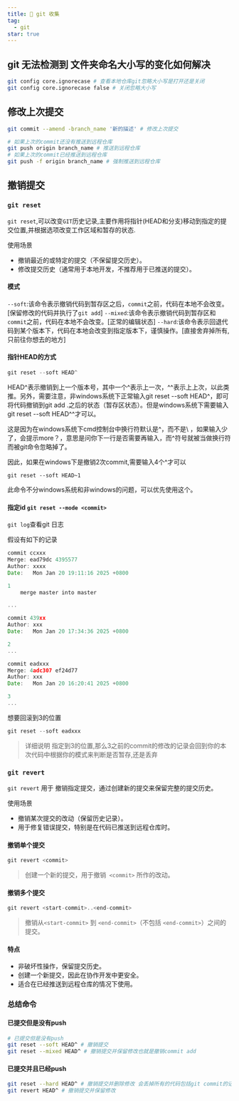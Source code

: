 ```yaml
---
title: 🥹 git 收集
tag:
  - git
star: true
---
```


## git 无法检测到 文件夹命名大小写的变化如何解决

```bash
git config core.ignorecase # 查看本地仓库git忽略大小写是打开还是关闭
git config core.ignorecase false # 关闭忽略大小写
```

## 修改上次提交

```bash
git commit --amend -branch_name '新的描述' # 修改上次提交

# 如果上次的commit还没有推送到远程仓库
git push origin branch_name # 推送到远程仓库
# 如果上次的commit已经推送到远程仓库
git push -f origin branch_name # 强制推送到远程仓库
```

## 撤销提交

### `git reset`

`git reset`,可以改变`GIT`历史记录,主要作用将指针(HEAD和分支)移动到指定的提交位置,并根据选项改变工作区域和暂存的状态.

使用场景

- 撤销最近的或特定的提交（不保留提交历史）。
- 修改提交历史（通常用于本地开发，不推荐用于已推送的提交）。

#### 模式

`--soft`:该命令表示撤销代码到暂存区之后，`commit`之前，代码在本地不会改变。[保留修改的代码并执行了`git add`]
`--mixed`:该命令表示撤销代码到暂存区和`commit`之前，代码在本地不会改变。[正常的编辑状态]
`--hard`:该命令表示回退代码到某个版本下，代码在本地会改变到指定版本下，谨慎操作。[直接舍弃掉所有,只前往你想去的地方]

#### 指针HEAD的方式

```javascript
git reset --soft HEAD^
```
HEAD^表示撤销到上一个版本号，其中一个^表示上一次，^^表示上上次，以此类推。另外，需要注意，非windows系统下正常输入git reset --soft HEAD^，即可将代码撤销到git add .之后的状态（暂存区状态）。但是windows系统下需要输入git reset --soft HEAD^^才可以。

这是因为在windows系统下cmd控制台中换行符默认是^，而不是\ ，如果输入少了，会提示more？，意思是问你下一行是否需要再输入，而^符号就被当做换行符而被git命令忽略掉了。

因此，如果在windows下是撤销2次commit,需要输入4个^才可以


```javascirpt
git reset --soft HEAD~1
```
此命令不分windows系统和非windows的问题，可以优先使用这个。

#### 指定id `git reset --mode <commit>`

`git log`查看git 日志

假设有如下的记录

```javascript
commit ccxxx
Merge: ead79dc 4395577
Author: xxxx
Date:   Mon Jan 20 19:11:16 2025 +0800

1
    merge master into master   

...

commit 439xx
Author: xxx
Date:   Mon Jan 20 17:34:36 2025 +0800

2
...

commit eadxxx
Merge: 4adc307 ef24d77
Author: xxx
Date:   Mon Jan 20 16:20:41 2025 +0800

3
...
```

想要回滚到3的位置

```javascript
git reset --soft eadxxx
```

> 详细说明
> 指定到3的位置,那么3之前的commit的修改的记录会回到你的本次代码中根据你的模式来判断是否暂存,还是丢弃


### `git revert`

`git revert` 用于 撤销指定提交，通过创建新的提交来保留完整的提交历史。

使用场景

- 撤销某次提交的改动（保留历史记录）。
- 用于修复错误提交，特别是在代码已推送到远程仓库时。

#### 撤销单个提交

```javascript
git revert <commit>
```
> 创建一个新的提交，用于撤销` <commit>` 所作的改动。

#### 撤销多个提交

```javascript
git revert <start-commit>..<end-commit>
```

> 撤销从`<start-commit>` 到 `<end-commit>`（不包括 `<end-commit>`）之间的提交。

#### 特点

- 非破坏性操作，保留提交历史。
- 创建一个新提交，因此在协作开发中更安全。
- 适合在已经推送到远程仓库的情况下使用。


### 总结命令

#### 已提交但是没有push
```bash
# 已提交但是没有push
git reset --soft HEAD^ # 撤销提交
git reset --mixed HEAD^ # 撤销提交并保留修改也就是撤销commit add
```

#### 已提交并且已经push

```bash
git reset --hard HEAD^ # 撤销提交并删除修改 会丢掉所有的代码包括git commit的记录
git revert HEAD^ # 撤销提交并保留修改
```



